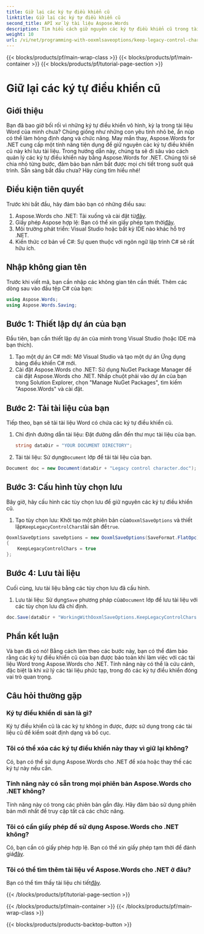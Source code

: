 ```yaml
---
title: Giữ lại các ký tự điều khiển cũ
linktitle: Giữ lại các ký tự điều khiển cũ
second_title: API xử lý tài liệu Aspose.Words
description: Tìm hiểu cách giữ nguyên các ký tự điều khiển cũ trong tài liệu Word bằng Aspose.Words cho .NET với hướng dẫn từng bước này.
weight: 10
url: /vi/net/programming-with-ooxmlsaveoptions/keep-legacy-control-chars/
---
```


{{< blocks/products/pf/main-wrap-class >}}
{{< blocks/products/pf/main-container >}}
{{< blocks/products/pf/tutorial-page-section >}}

# Giữ lại các ký tự điều khiển cũ

## Giới thiệu

Bạn đã bao giờ bối rối vì những ký tự điều khiển vô hình, kỳ lạ trong tài liệu Word của mình chưa? Chúng giống như những con yêu tinh nhỏ bé, ẩn núp có thể làm hỏng định dạng và chức năng. May mắn thay, Aspose.Words for .NET cung cấp một tính năng tiện dụng để giữ nguyên các ký tự điều khiển cũ này khi lưu tài liệu. Trong hướng dẫn này, chúng ta sẽ đi sâu vào cách quản lý các ký tự điều khiển này bằng Aspose.Words for .NET. Chúng tôi sẽ chia nhỏ từng bước, đảm bảo bạn nắm bắt được mọi chi tiết trong suốt quá trình. Sẵn sàng bắt đầu chưa? Hãy cùng tìm hiểu nhé!

## Điều kiện tiên quyết

Trước khi bắt đầu, hãy đảm bảo bạn có những điều sau:

1.  Aspose.Words cho .NET: Tải xuống và cài đặt từ[đây](https://releases.aspose.com/words/net/).
2.  Giấy phép Aspose hợp lệ: Bạn có thể xin giấy phép tạm thời[đây](https://purchase.aspose.com/temporary-license/).
3. Môi trường phát triển: Visual Studio hoặc bất kỳ IDE nào khác hỗ trợ .NET.
4. Kiến thức cơ bản về C#: Sự quen thuộc với ngôn ngữ lập trình C# sẽ rất hữu ích.

## Nhập không gian tên

Trước khi viết mã, bạn cần nhập các không gian tên cần thiết. Thêm các dòng sau vào đầu tệp C# của bạn:

```csharp
using Aspose.Words;
using Aspose.Words.Saving;
```

## Bước 1: Thiết lập dự án của bạn

Đầu tiên, bạn cần thiết lập dự án của mình trong Visual Studio (hoặc IDE mà bạn thích). 

1. Tạo một dự án C# mới: Mở Visual Studio và tạo một dự án Ứng dụng bảng điều khiển C# mới.
2. Cài đặt Aspose.Words cho .NET: Sử dụng NuGet Package Manager để cài đặt Aspose.Words cho .NET. Nhấp chuột phải vào dự án của bạn trong Solution Explorer, chọn "Manage NuGet Packages", tìm kiếm "Aspose.Words" và cài đặt.

## Bước 2: Tải tài liệu của bạn

Tiếp theo, bạn sẽ tải tài liệu Word có chứa các ký tự điều khiển cũ.

1. Chỉ định đường dẫn tài liệu: Đặt đường dẫn đến thư mục tài liệu của bạn.
   
   ```csharp
   string dataDir = "YOUR DOCUMENT DIRECTORY";
   ```

2.  Tải tài liệu: Sử dụng`Document` lớp để tải tài liệu của bạn.

   ```csharp
   Document doc = new Document(dataDir + "Legacy control character.doc");
   ```

## Bước 3: Cấu hình tùy chọn lưu

Bây giờ, hãy cấu hình các tùy chọn lưu để giữ nguyên các ký tự điều khiển cũ.

1.  Tạo tùy chọn lưu: Khởi tạo một phiên bản của`OoxmlSaveOptions` và thiết lập`KeepLegacyControlChars`tài sản để`true`.

   ```csharp
   OoxmlSaveOptions saveOptions = new OoxmlSaveOptions(SaveFormat.FlatOpc)
   {
       KeepLegacyControlChars = true
   };
   ```

## Bước 4: Lưu tài liệu

Cuối cùng, lưu tài liệu bằng các tùy chọn lưu đã cấu hình.

1.  Lưu tài liệu: Sử dụng`Save` phương pháp của`Document` lớp để lưu tài liệu với các tùy chọn lưu đã chỉ định.

   ```csharp
   doc.Save(dataDir + "WorkingWithOoxmlSaveOptions.KeepLegacyControlChars.docx", saveOptions);
   ```

## Phần kết luận

Và bạn đã có nó! Bằng cách làm theo các bước này, bạn có thể đảm bảo rằng các ký tự điều khiển cũ của bạn được bảo toàn khi làm việc với các tài liệu Word trong Aspose.Words cho .NET. Tính năng này có thể là cứu cánh, đặc biệt là khi xử lý các tài liệu phức tạp, trong đó các ký tự điều khiển đóng vai trò quan trọng. 

## Câu hỏi thường gặp

### Ký tự điều khiển di sản là gì?

Ký tự điều khiển cũ là các ký tự không in được, được sử dụng trong các tài liệu cũ để kiểm soát định dạng và bố cục.

### Tôi có thể xóa các ký tự điều khiển này thay vì giữ lại không?

Có, bạn có thể sử dụng Aspose.Words cho .NET để xóa hoặc thay thế các ký tự này nếu cần.

### Tính năng này có sẵn trong mọi phiên bản Aspose.Words cho .NET không?

Tính năng này có trong các phiên bản gần đây. Hãy đảm bảo sử dụng phiên bản mới nhất để truy cập tất cả các chức năng.

### Tôi có cần giấy phép để sử dụng Aspose.Words cho .NET không?

 Có, bạn cần có giấy phép hợp lệ. Bạn có thể xin giấy phép tạm thời để đánh giá[đây](https://purchase.aspose.com/temporary-license/).

### Tôi có thể tìm thêm tài liệu về Aspose.Words cho .NET ở đâu?

 Bạn có thể tìm thấy tài liệu chi tiết[đây](https://reference.aspose.com/words/net/).
 
{{< /blocks/products/pf/tutorial-page-section >}}

{{< /blocks/products/pf/main-container >}}
{{< /blocks/products/pf/main-wrap-class >}}

{{< blocks/products/products-backtop-button >}}
